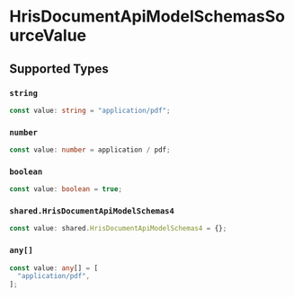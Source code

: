 # HrisDocumentApiModelSchemasSourceValue


## Supported Types

### `string`

```typescript
const value: string = "application/pdf";
```

### `number`

```typescript
const value: number = application / pdf;
```

### `boolean`

```typescript
const value: boolean = true;
```

### `shared.HrisDocumentApiModelSchemas4`

```typescript
const value: shared.HrisDocumentApiModelSchemas4 = {};
```

### `any[]`

```typescript
const value: any[] = [
  "application/pdf",
];
```


